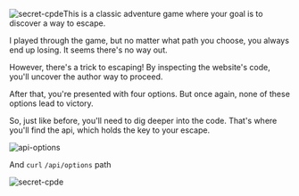 ![secret-cpde](https://github.com/user-attachments/assets/4003f22c-1024-4a2f-b73a-c756288b5aac)This is a classic adventure game where your goal is to discover a way to escape.

I played through the game, but no matter what path you choose, you always end up losing. It seems there's no way out. 

However, there's a trick to escaping! By inspecting the website's code, you'll uncover the author way to proceed.

After that, you're presented with four options. But once again, none of these options lead to victory.

So, just like before, you'll need to dig deeper into the code. That's where you'll find the api, which holds the key to your escape.

![api-options](https://github.com/user-attachments/assets/77167163-d5fb-4f0f-b8b7-776d05b5ce1f)

And `curl` `/api/options` path 

![secret-cpde](https://github.com/user-attachments/assets/7c6db5e0-3683-4c87-8860-e7817224a27a)
